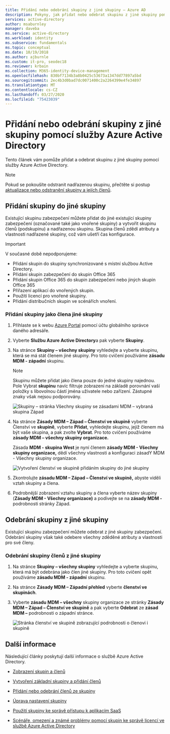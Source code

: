 ```yaml
---
title: Přidání nebo odebrání skupiny z jiné skupiny – Azure AD
description: Pokyny, jak přidat nebo odebrat skupinu z jiné skupiny pomocí služby Azure Active Directory.
services: active-directory
author: msaburnley
manager: daveba
ms.service: active-directory
ms.workload: identity
ms.subservice: fundamentals
ms.topic: conceptual
ms.date: 10/19/2018
ms.author: ajburnle
ms.custom: it-pro, seodec18
ms.reviewer: krbain
ms.collection: M365-identity-device-management
ms.openlocfilehash: 830bf7134b3a8b0425c53673a1347dd77897a5bd
ms.sourcegitcommit: 2ec4b3d0bad7dc0071400c2a2264399e4fe34897
ms.translationtype: MT
ms.contentlocale: cs-CZ
ms.lasthandoff: 03/27/2020
ms.locfileid: "75423039"
---
```

# <a name="add-or-remove-a-group-from-another-group-using-azure-active-directory"></a>Přidání nebo odebrání skupiny z jiné skupiny pomocí služby Azure Active Directory
Tento článek vám pomůže přidat a odebrat skupinu z jiné skupiny pomocí služby Azure Active Directory.

>[!Note]
>Pokud se pokoušíte odstranit nadřazenou skupinu, přečtěte si postup [aktualizace nebo odstranění skupiny a jejích členů](active-directory-groups-delete-group.md).

## <a name="add-a-group-to-another-group"></a>Přidání skupiny do jiné skupiny
Existující skupinu zabezpečení můžete přidat do jiné existující skupiny zabezpečení (označované také jako vnořené skupiny) a vytvořit skupinu členů (podskupinu) a nadřazenou skupinu. Skupina členů zdědí atributy a vlastnosti nadřazené skupiny, což vám ušetří čas konfigurace.

>[!Important]
>V současné době nepodporujeme:<ul><li>Přidání skupin do skupiny synchronizované s místní službou Active Directory.</li><li>Přidání skupin zabezpečení do skupin Office 365</li><li>Přidání skupin Office 365 do skupin zabezpečení nebo jiných skupin Office 365</li><li>Přiřazení aplikací do vnořených skupin.</li><li>Použití licencí pro vnořené skupiny.</li><li>Přidání distribučních skupin ve scénářích vnoření.</li></ul>

### <a name="to-add-a-group-as-a-member-of-another-group"></a>Přidání skupiny jako člena jiné skupiny

1. Přihlaste se k webu [Azure Portal](https://portal.azure.com) pomocí účtu globálního správce daného adresáře.

2. Vyberte **Službu Azure Active Directory**a pak vyberte **Skupiny**.

3. Na stránce **Skupiny – všechny skupiny** vyhledejte a vyberte skupinu, která se má stát členem jiné skupiny. Pro toto cvičení používáme **zásadu MDM - západní** skupinu.

    >[!Note]
    >Skupinu můžete přidat jako člena pouze do jedné skupiny najednou. Pole Vybrat **skupinu** navíc filtruje zobrazení na základě porovnání vaší položky s libovolnou částí jména uživatele nebo zařízení. Zástupné znaky však nejsou podporovány.

    ![Skupiny – stránka Všechny skupiny se zásadami MDM – vybraná skupina Západ](media/active-directory-groups-membership-azure-portal/group-all-groups-screen.png)

4. Na stránce **Zásady MDM – Západ – Členství ve skupině** vyberte Členství ve **skupině**, vyberte **Přidat**, vyhledejte skupinu, jejíž členem má být vaše skupina, a pak zvolte **Vybrat**. Pro toto cvičení používáme **zásady MDM – všechny skupiny organizace.**

    Zásada **MDM - skupina West** je nyní členem **zásady MDM - Všechny skupiny organizace,** dědí všechny vlastnosti a konfiguraci zásadY MDM - Všechny skupiny organizace.

    ![Vytvoření členství ve skupině přidáním skupiny do jiné skupiny](media/active-directory-groups-membership-azure-portal/group-add-group-membership.png)

5. Zkontrolujte **zásadu MDM – Západ – Členství ve skupině,** abyste viděli vztah skupiny a člena.

6. Podrobnější zobrazení vztahu skupiny a člena vyberte název skupiny (**Zásady MDM - Všechny organizace)** a podívejte se na **zásady MDM -** podrobnosti stránky Západ.

## <a name="remove-a-group-from-another-group"></a>Odebrání skupiny z jiné skupiny
Existující skupinu zabezpečení můžete odebrat z jiné skupiny zabezpečení. Odebrání skupiny však také odebere všechny zděděné atributy a vlastnosti pro své členy.

### <a name="to-remove-a-member-group-from-another-group"></a>Odebrání skupiny členů z jiné skupiny
1. Na stránce **Skupiny – všechny skupiny** vyhledejte a vyberte skupinu, která má být odebrána jako člen jiné skupiny. Pro toto cvičení opět používáme **zásadu MDM - západní** skupinu.

2. Na stránce **Zásady MDM – Západní přehled** vyberte **členství ve skupinách**.

3. Vyberte **zásadu MDM – všechny** skupiny organizace ze stránky **Zásady MDM – Západ – Členství ve skupině** a pak vyberte **Odebrat** ze **zásad MDM –** podrobnosti o západní stránce.

    ![Stránka členství ve skupině zobrazující podrobnosti o členovi i skupině](media/active-directory-groups-membership-azure-portal/group-membership-remove.png)

## <a name="additional-information"></a>Další informace
Následující články poskytují další informace o službě Azure Active Directory.

- [Zobrazení skupin a členů](active-directory-groups-view-azure-portal.md)

- [Vytvoření základní skupiny a přidání členů](active-directory-groups-create-azure-portal.md)

- [Přidání nebo odebrání členů ze skupiny](active-directory-groups-members-azure-portal.md)

- [Úprava nastavení skupiny](active-directory-groups-settings-azure-portal.md)

- [Použití skupiny ke správě přístupu k aplikacím SaaS](../users-groups-roles/groups-saasapps.md)

- [Scénáře, omezení a známé problémy pomocí skupin ke správě licencí ve službě Azure Active Directory](../users-groups-roles/licensing-group-advanced.md#limitations-and-known-issues)

